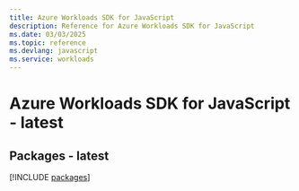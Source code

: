 ```yaml
---
title: Azure Workloads SDK for JavaScript
description: Reference for Azure Workloads SDK for JavaScript
ms.date: 03/03/2025
ms.topic: reference
ms.devlang: javascript
ms.service: workloads
---
```

# Azure Workloads SDK for JavaScript - latest
## Packages - latest
[!INCLUDE [packages](workloads-index.md)]